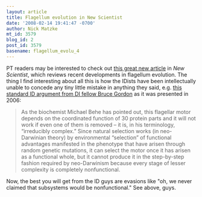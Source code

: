 ```yaml
---
layout: article
title: Flagellum evolution in New Scientist
date: '2008-02-14 19:41:47 -0700'
author: Nick Matzke
mt_id: 3579
blog_id: 2
post_id: 3579
basename: flagellum_evolu_4
---
```

PT readers may be interested to check out [this great new article](http://www.newscientist.com/channel/life/mg19726431.900-uncovering-the-evolution-of-the-bacterial-flagellum.html) in _New Scientist_, which reviews recent developments in flagellum evolution.  The thing I find interesting about all this is how the IDists have been intellectually unable to concede any tiny little mistake in anything they said, e.g. [this standard ID argument from DI fellow Bruce Gordon](http://www.evolutionnews.org/2006/06/confusion_at_the_times_higher.html) as it was presented in 2006:

> As the biochemist Michael Behe has pointed out, this flagellar motor depends on the coordinated function of 30 protein parts and it will not work if even one of them is removed – it is, in his terminology, “irreducibly complex.” Since natural selection works (in neo-Darwinian theory) by environmental “selection” of functional advantages manifested in the phenotype that have arisen through random genetic mutations, it can select the motor once it has arisen as a functional whole, but it cannot produce it in the step-by-step fashion required by neo-Darwinism because every stage of lesser complexity is completely nonfunctional.

Now, the best you will get from the ID guys are evasions like "oh, we never claimed that subsystems would be nonfunctional."  See above, guys.
